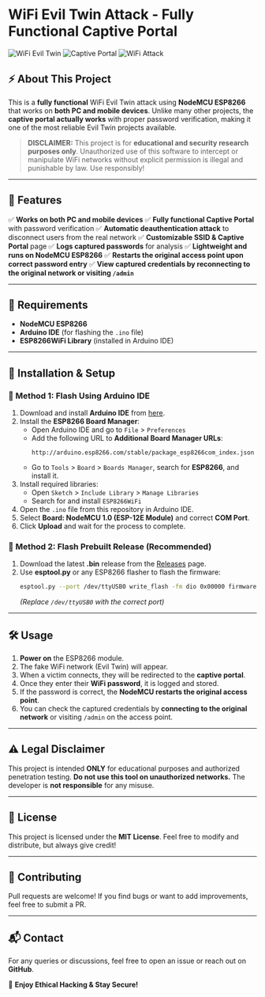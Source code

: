 # WiFi Evil Twin Attack - Fully Functional Captive Portal

![WiFi Evil Twin](https://img.shields.io/badge/ESP8266-NODEMCU-blue) ![Captive Portal](https://img.shields.io/badge/Captive%20Portal-Working-green) ![WiFi Attack](https://img.shields.io/badge/WiFi%20Evil%20Twin-Advanced-red)

## ⚡ About This Project
This is a **fully functional** WiFi Evil Twin attack using **NodeMCU ESP8266** that works on **both PC and mobile devices**. Unlike many other projects, the **captive portal actually works** with proper password verification, making it one of the most reliable Evil Twin projects available. 

> **DISCLAIMER:** This project is for **educational and security research purposes only**. Unauthorized use of this software to intercept or manipulate WiFi networks without explicit permission is illegal and punishable by law. Use responsibly!

---

## 🚀 Features
✅ **Works on both PC and mobile devices**
✅ **Fully functional Captive Portal** with password verification
✅ **Automatic deauthentication attack** to disconnect users from the real network
✅ **Customizable SSID & Captive Portal** page
✅ **Logs captured passwords** for analysis
✅ **Lightweight and runs on NodeMCU ESP8266**
✅ **Restarts the original access point upon correct password entry**
✅ **View captured credentials by reconnecting to the original network or visiting `/admin`**

---

## 📜 Requirements
- **NodeMCU ESP8266**
- **Arduino IDE** (for flashing the `.ino` file)
- **ESP8266WiFi Library** (installed in Arduino IDE)

---

## 🔧 Installation & Setup
### 📌 Method 1: Flash Using Arduino IDE
1. Download and install **Arduino IDE** from [here](https://www.arduino.cc/en/software).
2. Install the **ESP8266 Board Manager**:
   - Open Arduino IDE and go to `File` > `Preferences`
   - Add the following URL to **Additional Board Manager URLs**:
     ```
     http://arduino.esp8266.com/stable/package_esp8266com_index.json
     ```
   - Go to `Tools` > `Board` > `Boards Manager`, search for **ESP8266**, and install it.
3. Install required libraries:
   - Open `Sketch` > `Include Library` > `Manage Libraries`
   - Search for and install `ESP8266WiFi`
4. Open the `.ino` file from this repository in Arduino IDE.
5. Select **Board: NodeMCU 1.0 (ESP-12E Module)** and correct **COM Port**.
6. Click **Upload** and wait for the process to complete.

### 📌 Method 2: Flash Prebuilt Release (Recommended)
1. Download the latest **.bin** release from the [Releases](https://github.com/YOUR_GITHUB_USERNAME/WiFi-Evil-Twin/releases) page.
2. Use **esptool.py** or any ESP8266 flasher to flash the firmware:
   ```bash
   esptool.py --port /dev/ttyUSB0 write_flash -fm dio 0x00000 firmware.bin
   ```
   *(Replace `/dev/ttyUSB0` with the correct port)*

---

## 🛠 Usage
1. **Power on** the ESP8266 module.
2. The fake WiFi network (Evil Twin) will appear.
3. When a victim connects, they will be redirected to the **captive portal**.
4. Once they enter their **WiFi password**, it is logged and stored.
5. If the password is correct, the **NodeMCU restarts the original access point**.
6. You can check the captured credentials by **connecting to the original network** or visiting `/admin` on the access point.

---

## ⚠️ Legal Disclaimer
This project is intended **ONLY** for educational purposes and authorized penetration testing. **Do not use this tool on unauthorized networks.** The developer is **not responsible** for any misuse.

---

## 📜 License
This project is licensed under the **MIT License**. Feel free to modify and distribute, but always give credit!

---

## 🤝 Contributing
Pull requests are welcome! If you find bugs or want to add improvements, feel free to submit a PR.

---

## 📬 Contact
For any queries or discussions, feel free to open an issue or reach out on **GitHub**.

🎯 **Enjoy Ethical Hacking & Stay Secure!**

